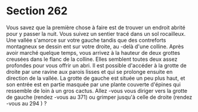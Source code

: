 # Section 262

Vous savez que la première chose à faire est de trouver un
endroit abrité pour y passer la nuit. Vous suivez un sentier tracé
dans un sol rocailleux. Une vallée s'amorce sur votre gauche
tandis que des contreforts montagneux se dessin ent sur votre
droite, au -delà d'une colline. Après avoir marché quelque temps,
vous arrivez à la hauteur de deux grottes creusées dans le flanc
de la colline. Elles semblent toutes deux assez profondes pour
vous offrir un abri. Il est possible d'accéder à la grotte de droite
par une ravine aux parois lisses et qui se prolonge ensuite en
direction de la vallée. La grotte de gauche est située un peu plus
haut, et son entrée est en partie masquée par une plante couverte
d'épines qui ressemble de loin à un gros  cactus. Allez -vous vous
diriger vers la grotte de gauche (rendez -vous au 371) ou grimper
jusqu'à celle de droite (rendez -vous au 294 ) ?